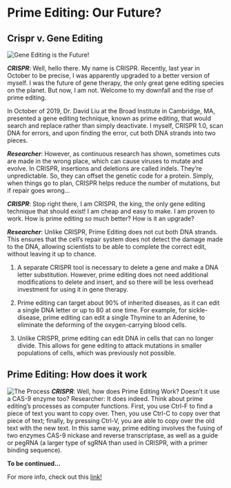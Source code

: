 # Prime Editing: Our Future? #
## Crispr v. Gene Editing ##
![Gene Editing is the Future!](https://cdn.technologynetworks.com/tn/images/thumbs/jpeg/640_360/improving-gene-editing-by-promoting-error-free-repair-of-crisprcas9-cut-dna-335118.jpg)

***CRISPR***: Well, hello there. My name is CRISPR. Recently, last year in October to be precise, I was apparently upgraded to a better version of myself. I was the future of gene therapy, the only great gene editing species on the planet. But now, I am not. Welcome to my downfall and the rise of prime editing. 

In October of 2019, Dr. David Liu at the Broad Institute in Cambridge, MA, presented a gene editing technique, known as prime editing, that would search and replace rather than simply deactivate. I myself, CRISPR 1.0, scan DNA for errors, and upon finding the error, cut both DNA strands into two pieces. 

***Researcher***: However, as continuous research has shown, sometimes cuts are made in the wrong place, which can cause viruses to mutate and evolve. In CRISPR, insertions and deletions are called indels. They’re unpredictable. So, they can offset the genetic code for a protein. Simply, when things go to plan, CRISPR helps reduce the number of mutations, but if repair goes wrong…

***CRISPR***: Stop right there, I am CRISPR, the king, the only gene editing technique that should exist! I am cheap and easy to make. I am proven to work. How is prime editing so much better? How is it an upgrade?

***Researcher***: Unlike CRISPR, Prime Editing does not cut both DNA strands. This ensures that the cell’s repair system does not detect the damage made to the DNA, allowing scientists to be able to complete the correct edit, without leaving it up to chance.
  
1. A separate CRISPR tool is necessary to delete a gene and make a DNA letter substitution. However, prime editing does not need additional modifications to delete and insert, and so there will be less overhead investment for using it in gene therapy.

2. Prime editing can target about 90% of inherited diseases, as it can edit a single DNA letter or up to 80 at one time. For example, for sickle-disease, prime editing can edit a single Thymine to an Adenine, to eliminate the deforming of the oxygen-carrying blood cells.
 
3. Unlike CRISPR, prime editing can edit DNA in cells that can no longer divide. This allows for gene editing to attack mutations in smaller populations of cells, which was previously not possible.

## Prime Editing: How does it work ##
![The Process](https://upload.wikimedia.org/wikipedia/commons/thumb/e/e8/Prime_editing_mechanism.png/492px-Prime_editing_mechanism.png)
***CRISPR***: Well, how does Prime Editing Work? Doesn’t it use a CAS-9 enzyme too?
Researcher: It does indeed. Think about prime editing’s processes as computer functions. First, you use Ctrl-F to find a piece of text you want to copy over. Then, you use Ctrl-C to copy over that piece of text; finally, by pressing Ctrl-V, you are able to copy over the old text with the new text. In this same way, prime editing involves the fusing of two enzymes CAS-9 nickase and reverse transcriptase, as well as a guide or pegRNA (a larger type of sgRNA than used in CRISPR, with a primer binding sequence). 

**To be continued...**

For more info, check out this [link!](https://www.frontiersin.org/articles/10.3389/fgene.2020.00528/full)
